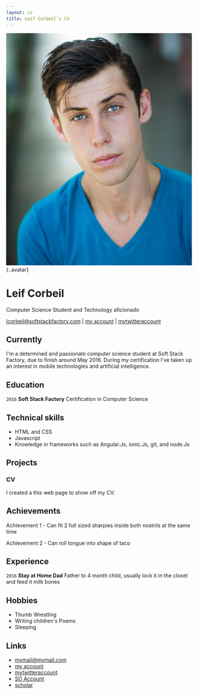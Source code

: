 ```yaml
---
layout: cv
title: Leif Corbeil's CV
---
```


![Leif](./media/LeifsHeadshot.jpg){:.avatar}

# Leif Corbeil
Computer Science Student and Technology aficionado

<div id="webaddress">
<a href="mailto:">lcorbeil@softstackfactory.com</a>
|
<i class="fa fa-github"></i> <a href="http://github.com/">my account</a>
|
<i class="fa fa-twitter"></i> <a href="http://twitter.com/">mytwitteraccount</a>
</div>


## Currently

I'm a determined and passionate computer science student at Soft Stack Factory, due to finish around May 2016. During my certification I've taken up an interest in mobile technologies and artificial intelligence.

## Education

`2016`
__Soft Stack Factory__ Certification in Computer Science

## Technical skills

* HTML and CSS
* Javascript
* Knowledge in frameworks such as Angular.Js, ionic.Js, git, and node.Js

## Projects

### CV

I created a this web page to show off my CV.  

## Achievements

Achievement 1  - Can fit 2 full sized sharpies inside both nostrils at the same time

Achievement 2 - Can roll tongue into shape of taco

## Experience

`2016`
__Stay at Home Dad__ 
Father to 4 month child, usually lock it in the closet and feed it milk bones

## Hobbies

* Thumb Wrestling
* Writing children's Poems 
* Sleeping

## Links

* <i class="fa fa-envelope"></i> <a href="mailto:">mymail@mymail.com</a><br />
* <i class="fa fa-github"></i> <a href="http://github.com/">my account</a><br />
* <i class="fa fa-twitter"></i> <a href="http://twitter.com/">mytwitteraccount</a><br />
* <i class="fa fa-stack-overflow"></i> <a href="http://stackoverflow.com/">SO Account</a>
* <i class="fa fa-google"></i> <a href="http://scholar.google.com/">scholar</a>
